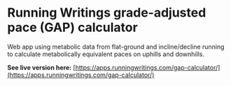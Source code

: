 # Running Writings grade-adjusted pace (GAP) calculator

Web app using metabolic data from flat-ground and incline/decline running to calculate metabolically equivalent paces on uphills and downhills.  

**See live version here:** [https://apps.runningwritings.com/gap-calculator/](https://apps.runningwritings.com/gap-calculator/)
